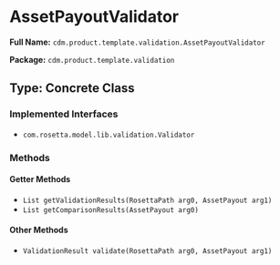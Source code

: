 # AssetPayoutValidator

**Full Name:** `cdm.product.template.validation.AssetPayoutValidator`

**Package:** `cdm.product.template.validation`

## Type: Concrete Class

### Implemented Interfaces

- `com.rosetta.model.lib.validation.Validator`

### Methods

#### Getter Methods

- `List getValidationResults(RosettaPath arg0, AssetPayout arg1)`
- `List getComparisonResults(AssetPayout arg0)`

#### Other Methods

- `ValidationResult validate(RosettaPath arg0, AssetPayout arg1)`

